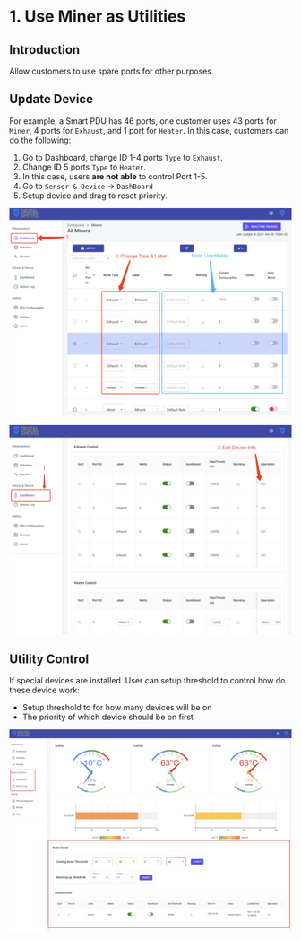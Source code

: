 # 1. Use Miner as Utilities

## Introduction

Allow customers to use spare ports for other purposes.

## Update Device

For example, a Smart PDU has 46 ports, one customer uses 43 ports for `Miner`, 4 ports for `Exhaust`, and 1 port for `Heater`. In this case, customers can do the following:

1. Go to Dashboard, change ID 1-4 ports `Type` to `Exhaust`.
2. Change ID 5 ports `Type` to `Heater`.
3. In this case, users **are not able** to control Port 1-5. 
4. Go to `Sensor & Device` -&gt; `DashBoard`
5. Setup device and drag to reset priority.

![1 Change Device Type](../../../.gitbook/assets/image%20%2815%29.png)

![2. Edit Device](../../../.gitbook/assets/image%20%2810%29.png)

## Utility Control

If special devices are installed. User can setup threshold to control how do these device work:

* Setup threshold to for how many devices will be on
* The priority of which device should be on first

![](../../../.gitbook/assets/image%20%2813%29.png)

